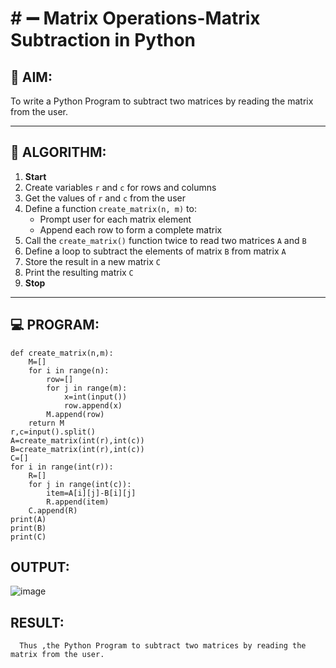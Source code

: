 # # ➖ Matrix Operations-Matrix Subtraction in Python

## 🎯 AIM:
To write a Python Program to subtract two matrices by reading the matrix from the user.

---

## 🧠 ALGORITHM:

1. **Start**
2. Create variables `r` and `c` for rows and columns
3. Get the values of `r` and `c` from the user
4. Define a function `create_matrix(n, m)` to:
   - Prompt user for each matrix element
   - Append each row to form a complete matrix
5. Call the `create_matrix()` function twice to read two matrices `A` and `B`
6. Define a loop to subtract the elements of matrix `B` from matrix `A`
7. Store the result in a new matrix `C`
8. Print the resulting matrix `C`
9. **Stop**

---

## 💻 PROGRAM:
```
def create_matrix(n,m):
    M=[]
    for i in range(n):
        row=[]
        for j in range(m):
            x=int(input())
            row.append(x)
        M.append(row)
    return M
r,c=input().split()
A=create_matrix(int(r),int(c))
B=create_matrix(int(r),int(c))
C=[]
for i in range(int(r)):
    R=[]
    for j in range(int(c)):
        item=A[i][j]-B[i][j]
        R.append(item)
    C.append(R)
print(A)
print(B)
print(C)
```

## OUTPUT:
![image](https://github.com/user-attachments/assets/c13e49c9-e679-4b64-85af-4df96445863d)

## RESULT:
      Thus ,the Python Program to subtract two matrices by reading the matrix from the user.
